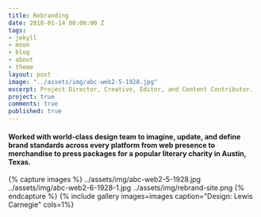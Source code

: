 ```yaml
---
title: Rebranding
date: 2018-01-14 00:00:00 Z
tags:
- jekyll
- moon
- blog
- about
- theme
layout: post
image: "../assets/img/abc-web2-5-1928.jpg"
excerpt: Project Director, Creative, Editor, and Content Contributor.
project: true
comments: true
published: true
---
```


#### Worked with world-class design team to imagine, update, and define brand standards across every platform from web presence to merchandise to press packages for a popular literary charity in Austin, Texas. 
 
{% capture images %}
	../assets/img/abc-web2-5-1928.jpg
  ../assets/img/abc-web2-6-1928-1.jpg
  ../assets/img/rebrand-site.png
{% endcapture %}
{% include gallery images=images caption="Design: Lewis Carnegie" cols=1%}

